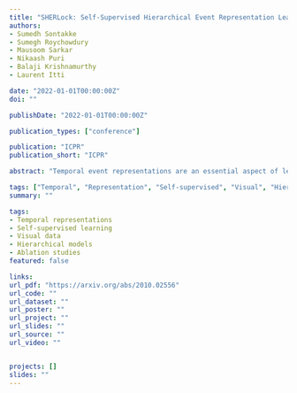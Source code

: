 ```yaml
---
title: "SHERLock: Self-Supervised Hierarchical Event Representation Learning"
authors:
- Sumedh Sontakke
- Sumegh Roychowdury
- Mausoom Sarkar
- Nikaash Puri
- Balaji Krishnamurthy
- Laurent Itti

date: "2022-01-01T00:00:00Z"
doi: ""

publishDate: "2022-01-01T00:00:00Z"

publication_types: ["conference"]

publication: "ICPR"
publication_short: "ICPR"

abstract: "Temporal event representations are an essential aspect of learning among humans. They allow for succinct encoding of the experiences we have through a variety of sensory inputs. Also, they are believed to be arranged hierarchically, allowing for an efficient representation of complex long-horizon experiences. Additionally, these representations are acquired in a self-supervised manner. Analogously, here we propose a model that learns temporal representations from long-horizon visual demonstration data and associated textual descriptions, without explicit temporal supervision. Our method produces a hierarchy of representations that align more closely with ground-truth human-annotated events (+15.3) than state-of-the-art unsupervised baselines. Our results are comparable to heavily-supervised baselines in complex visual domains such as Chess Openings, YouCook2 and TutorialVQA datasets. Finally, we perform ablation studies illustrating the robustness of our approach. We release our code and demo visualizations in the Supplementary Material"

tags: ["Temporal", "Representation", "Self-supervised", "Visual", "Hierarchical"]
summary: ""

tags:
- Temporal representations
- Self-supervised learning
- Visual data
- Hierarchical models
- Ablation studies
featured: false

links:
url_pdf: "https://arxiv.org/abs/2010.02556"
url_code: ""
url_dataset: ""
url_poster: ""
url_project: ""
url_slides: ""
url_source: ""
url_video: ""


projects: []
slides: ""
---
```


